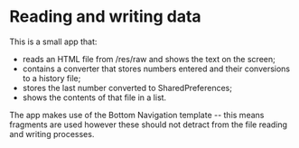 # Reading and writing data

This is a small app that:

* reads an HTML file from /res/raw and shows the text on the screen;
* contains a converter that stores numbers entered and their conversions to a history file;
* stores the last number converted to SharedPreferences;
* shows the contents of that file in a list. 

The app makes use of the Bottom Navigation template -- this means fragments are used however these should not detract from the file reading and writing processes.
